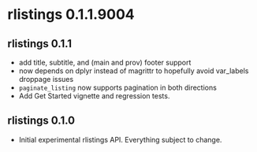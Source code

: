 # rlistings 0.1.1.9004

## rlistings 0.1.1
 * add title, subtitle, and (main and prov) footer support
 * now depends on dplyr instead of magrittr to hopefully avoid var_labels droppage issues
 * `paginate_listing` now supports pagination in both directions
 * Add Get Started vignette and regression tests.

## rlistings 0.1.0
 * Initial experimental rlistings API. Everything subject to change.
